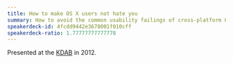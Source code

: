 ```yaml
---
title: How to make OS X users not hate you
summary: How to avoid the common usability failings of cross-platform OS X applications.
speakerdeck-id: 4fcdd9442e3678001f010cff
speakerdeck-ratio: 1.77777777777778
---
```

Presented at the [KDAB](http://www.kdab.com) in 2012.
